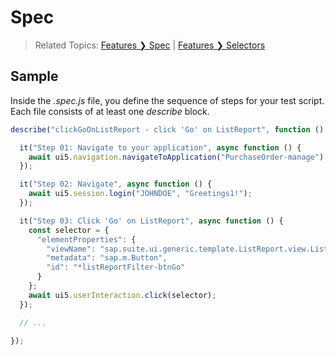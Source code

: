 # Spec

> Related Topics: [Features &#10095; Spec](../features/config.md) | [Features &#10095; Selectors](../features/selectors.md)

## Sample

Inside the *.spec.js* file, you define the sequence of steps for your test script. Each file consists of at least one *describe* block.
```js title="clickGoOnListReport.spec.js"
describe("clickGoOnListReport - click 'Go' on ListReport", function () {

  it("Step 01: Navigate to your application", async function () {
    await ui5.navigation.navigateToApplication("PurchaseOrder-manage")
  });

  it("Step 02: Navigate", async function () {
    await ui5.session.login("JOHNDOE", "Greetings1!");
  });

  it("Step 03: Click 'Go' on ListReport", async function () {
    const selector = {
      "elementProperties": {
        "viewName": "sap.suite.ui.generic.template.ListReport.view.ListReport",
        "metadata": "sap.m.Button",
        "id": "*listReportFilter-btnGo"
      }   
    };
    await ui5.userInteraction.click(selector);
  });

  // ...

});
```